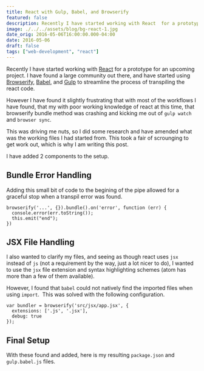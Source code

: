 ```yaml
---
title: React with Gulp, Babel, and Browserify
featured: false
description: Recently I have started working with React  for a prototype for an upcoming project. I have found a large community outthere, and have started using Browserify , Babel, and Gulp  to streamline the process oftranspiling the react code.However I have found it slightly frustrating that with most of the workflows Ihave found, that my with poor working knowledge of react at this time, thatbrowse
image: ./../../assets/blog/bg-react-1.jpg
date_orig: 2016-05-06T16:00:00.000-04:00
date: 2016-05-06
draft: false
tags: ["web-development", "react"]
---
```


Recently I have started working with [React](https://facebook.github.io/react/) for a prototype for an upcoming project. I have found a large community out there, and have started using [Browserify](http://browserify.org/), [Babel](http://babeljs.io/), and [Gulp](http://gulpjs.com/) to streamline the process of transpiling the react code.

However I have found it slightly frustrating that with most of the workflows I have found, that my with poor working knowledge of react at this time, that browserify bundle method was crashing and kicking me out of `gulp watch` and `browser sync`.

This was driving me nuts, so I did some research and have amended what was the working files I had started from. This took a fair of scrounging to get work out, which is why I am writing this post.

I have added 2 components to the setup.

## Bundle Error Handling

Adding this small bit of code to the begining of the pipe allowed for a graceful stop when a transpil error was found.

```
browserify('...', {}).bundle().on('error', function (err) {
  console.error(err.toString());
  this.emit("end");
})
```

## JSX File Handling

I also wanted to clarify my files, and seeing as though react uses `jsx` instead of `js` (not a requirement by the way, just a lot nicer to do), I wanted to use the `jsx` file extension and syntax highlighting schemes (atom has more than a few of them available).

However, I found that `babel` could not natively find the imported files when using `import`.  This was solved with the following configuration.

```
var bundler = browserify('src/jsx/app.jsx', {
  extensions: ['.js', '.jsx'],
  debug: true
});
```

## Final Setup

With these found and added, here is my resulting `package.json` and `gulp.babel.js` files.
